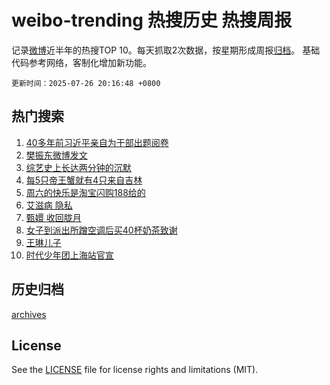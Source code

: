 # weibo-trending 热搜历史 热搜周报

记录[微博](https://www.weibo.com)近半年的热搜TOP 10。每天抓取2次数据，按星期形成周报[归档](archives)。
基础代码参考网络，客制化增加新功能。

`更新时间：2025-07-26 20:16:48 +0800`

## 热门搜索

1. [40多年前习近平亲自为干部出题阅卷](https://m.weibo.cn/search?containerid=100103type%3D1%26t%3D10%26q%3D%2340%E5%A4%9A%E5%B9%B4%E5%89%8D%E4%B9%A0%E8%BF%91%E5%B9%B3%E4%BA%B2%E8%87%AA%E4%B8%BA%E5%B9%B2%E9%83%A8%E5%87%BA%E9%A2%98%E9%98%85%E5%8D%B7%23&stream_entry_id=51&isnewpage=1&extparam=seat%3D1%26cate%3D10103%26stream_entry_id%3D51%26filter_type%3Drealtimehot%26q%3D%252340%25E5%25A4%259A%25E5%25B9%25B4%25E5%2589%258D%25E4%25B9%25A0%25E8%25BF%2591%25E5%25B9%25B3%25E4%25BA%25B2%25E8%2587%25AA%25E4%25B8%25BA%25E5%25B9%25B2%25E9%2583%25A8%25E5%2587%25BA%25E9%25A2%2598%25E9%2598%2585%25E5%258D%25B7%2523%26c_type%3D51%26dgr%3D0%26pos%3D0%26display_time%3D1753532207%26pre_seqid%3D17535322075550105727126)
1. [樊振东微博发文](https://m.weibo.cn/search?containerid=100103type%3D1%26t%3D10%26q%3D%23%E6%A8%8A%E6%8C%AF%E4%B8%9C%E5%BE%AE%E5%8D%9A%E5%8F%91%E6%96%87%23&stream_entry_id=31&isnewpage=1&extparam=seat%3D1%26cate%3D5001%26realpos%3D1%26stream_entry_id%3D31%26band_rank%3D1%26lcate%3D5001%26flag%3D0%26filter_type%3Drealtimehot%26q%3D%2523%25E6%25A8%258A%25E6%258C%25AF%25E4%25B8%259C%25E5%25BE%25AE%25E5%258D%259A%25E5%258F%2591%25E6%2596%2587%2523%26c_type%3D31%26dgr%3D0%26pos%3D0%26display_time%3D1753532207%26pre_seqid%3D17535322075550105727126)
1. [综艺史上长达两分钟的沉默](https://m.weibo.cn/search?containerid=100103type%3D1%26t%3D10%26q%3D%E7%BB%BC%E8%89%BA%E5%8F%B2%E4%B8%8A%E9%95%BF%E8%BE%BE%E4%B8%A4%E5%88%86%E9%92%9F%E7%9A%84%E6%B2%89%E9%BB%98&stream_entry_id=31&isnewpage=1&extparam=seat%3D1%26cate%3D5001%26realpos%3D2%26stream_entry_id%3D31%26band_rank%3D2%26lcate%3D5001%26flag%3D2%26filter_type%3Drealtimehot%26q%3D%25E7%25BB%25BC%25E8%2589%25BA%25E5%258F%25B2%25E4%25B8%258A%25E9%2595%25BF%25E8%25BE%25BE%25E4%25B8%25A4%25E5%2588%2586%25E9%2592%259F%25E7%259A%2584%25E6%25B2%2589%25E9%25BB%2598%26c_type%3D31%26dgr%3D0%26pos%3D1%26display_time%3D1753532207%26pre_seqid%3D17535322075550105727126)
1. [每5只帝王蟹就有4只来自吉林](https://m.weibo.cn/search?containerid=100103type%3D1%26t%3D10%26q%3D%23%E6%AF%8F5%E5%8F%AA%E5%B8%9D%E7%8E%8B%E8%9F%B9%E5%B0%B1%E6%9C%894%E5%8F%AA%E6%9D%A5%E8%87%AA%E5%90%89%E6%9E%97%23&stream_entry_id=31&isnewpage=1&extparam=seat%3D1%26cate%3D5001%26realpos%3D3%26stream_entry_id%3D31%26band_rank%3D3%26lcate%3D5001%26flag%3D0%26filter_type%3Drealtimehot%26q%3D%2523%25E6%25AF%258F5%25E5%258F%25AA%25E5%25B8%259D%25E7%258E%258B%25E8%259F%25B9%25E5%25B0%25B1%25E6%259C%25894%25E5%258F%25AA%25E6%259D%25A5%25E8%2587%25AA%25E5%2590%2589%25E6%259E%2597%2523%26c_type%3D31%26dgr%3D0%26pos%3D2%26display_time%3D1753532207%26pre_seqid%3D17535322075550105727126)
1. [周六的快乐是淘宝闪购188给的](https://m.weibo.cn/search?containerid=100103type%3D1%26t%3D10%26q%3D%23%E5%91%A8%E5%85%AD%E7%9A%84%E5%BF%AB%E4%B9%90%E6%98%AF%E6%B7%98%E5%AE%9D%E9%97%AA%E8%B4%AD188%E7%BB%99%E7%9A%84%23&stream_entry_id=31&isnewpage=1&extparam=seat%3D1%26cate%3D5001%26stream_entry_id%3D31%26band_rank%3D4%26lcate%3D5001%26topic_ad%3D1%26is_ad_pos%3D1%26pos%3D3%26filter_type%3Drealtimehot%26q%3D%2523%25E5%2591%25A8%25E5%2585%25AD%25E7%259A%2584%25E5%25BF%25AB%25E4%25B9%2590%25E6%2598%25AF%25E6%25B7%2598%25E5%25AE%259D%25E9%2597%25AA%25E8%25B4%25AD188%25E7%25BB%2599%25E7%259A%2584%2523%26c_type%3D31%26dgr%3D0%26adid%3D294818%26display_time%3D1753532207%26pre_seqid%3D17535322075550105727126)
1. [艾滋病 隐私](https://m.weibo.cn/search?containerid=100103type%3D1%26t%3D10%26q%3D%E8%89%BE%E6%BB%8B%E7%97%85+%E9%9A%90%E7%A7%81&stream_entry_id=31&isnewpage=1&extparam=seat%3D1%26cate%3D5001%26realpos%3D4%26stream_entry_id%3D31%26band_rank%3D4%26lcate%3D5001%26flag%3D1%26filter_type%3Drealtimehot%26q%3D%25E8%2589%25BE%25E6%25BB%258B%25E7%2597%2585%2520%25E9%259A%2590%25E7%25A7%2581%26c_type%3D31%26dgr%3D0%26pos%3D4%26display_time%3D1753532207%26pre_seqid%3D17535322075550105727126)
1. [甄嬛 收回胧月](https://m.weibo.cn/search?containerid=100103type%3D1%26t%3D10%26q%3D%E7%94%84%E5%AC%9B+%E6%94%B6%E5%9B%9E%E8%83%A7%E6%9C%88&stream_entry_id=31&isnewpage=1&extparam=seat%3D1%26cate%3D5001%26realpos%3D5%26stream_entry_id%3D31%26band_rank%3D5%26lcate%3D5001%26flag%3D0%26filter_type%3Drealtimehot%26q%3D%25E7%2594%2584%25E5%25AC%259B%2520%25E6%2594%25B6%25E5%259B%259E%25E8%2583%25A7%25E6%259C%2588%26c_type%3D31%26dgr%3D0%26pos%3D5%26display_time%3D1753532207%26pre_seqid%3D17535322075550105727126)
1. [女子到派出所蹭空调后买40杯奶茶致谢](https://m.weibo.cn/search?containerid=100103type%3D1%26t%3D10%26q%3D%23%E5%A5%B3%E5%AD%90%E5%88%B0%E6%B4%BE%E5%87%BA%E6%89%80%E8%B9%AD%E7%A9%BA%E8%B0%83%E5%90%8E%E4%B9%B040%E6%9D%AF%E5%A5%B6%E8%8C%B6%E8%87%B4%E8%B0%A2%23&stream_entry_id=31&isnewpage=1&extparam=seat%3D1%26cate%3D5001%26realpos%3D6%26stream_entry_id%3D31%26band_rank%3D6%26lcate%3D5001%26flag%3D32768%26filter_type%3Drealtimehot%26q%3D%2523%25E5%25A5%25B3%25E5%25AD%2590%25E5%2588%25B0%25E6%25B4%25BE%25E5%2587%25BA%25E6%2589%2580%25E8%25B9%25AD%25E7%25A9%25BA%25E8%25B0%2583%25E5%2590%258E%25E4%25B9%25B040%25E6%259D%25AF%25E5%25A5%25B6%25E8%258C%25B6%25E8%2587%25B4%25E8%25B0%25A2%2523%26c_type%3D31%26dgr%3D0%26pos%3D6%26display_time%3D1753532207%26pre_seqid%3D17535322075550105727126)
1. [王琳儿子](https://m.weibo.cn/search?containerid=100103type%3D1%26t%3D10%26q%3D%E7%8E%8B%E7%90%B3%E5%84%BF%E5%AD%90&stream_entry_id=31&isnewpage=1&extparam=seat%3D1%26cate%3D5001%26realpos%3D7%26stream_entry_id%3D31%26band_rank%3D7%26lcate%3D5001%26flag%3D1%26filter_type%3Drealtimehot%26q%3D%25E7%258E%258B%25E7%2590%25B3%25E5%2584%25BF%25E5%25AD%2590%26c_type%3D31%26dgr%3D0%26pos%3D7%26display_time%3D1753532207%26pre_seqid%3D17535322075550105727126)
1. [时代少年团上海站官宣](https://m.weibo.cn/search?containerid=100103type%3D1%26t%3D10%26q%3D%E6%97%B6%E4%BB%A3%E5%B0%91%E5%B9%B4%E5%9B%A2%E4%B8%8A%E6%B5%B7%E7%AB%99%E5%AE%98%E5%AE%A3&stream_entry_id=31&isnewpage=1&extparam=seat%3D1%26cate%3D5001%26realpos%3D8%26stream_entry_id%3D31%26band_rank%3D8%26lcate%3D5001%26flag%3D1%26filter_type%3Drealtimehot%26q%3D%25E6%2597%25B6%25E4%25BB%25A3%25E5%25B0%2591%25E5%25B9%25B4%25E5%259B%25A2%25E4%25B8%258A%25E6%25B5%25B7%25E7%25AB%2599%25E5%25AE%2598%25E5%25AE%25A3%26c_type%3D31%26dgr%3D0%26pos%3D8%26display_time%3D1753532207%26pre_seqid%3D17535322075550105727126)


## 历史归档

[archives](archives)

## License

See the [LICENSE](LICENSE) file for license rights and limitations (MIT).
